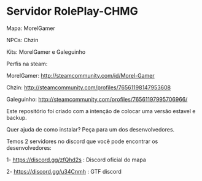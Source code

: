 # Servidor RolePlay-CHMG
Mapa: MorelGamer

NPCs: Chzin

Kits: MorelGamer e Galeguinho

Perfis na steam: 

MorelGamer: http://steamcommunity.com/id/Morel-Gamer

Chzin: http://steamcommunity.com/profiles/76561198147953608

Galeguinho: http://steamcommunity.com/profiles/76561197995706966/

Este repositório foi criado com a intenção de colocar uma versão estavel e backup. 

Quer ajuda de como instalar? Peça para um dos desenvolvedores.

Temos 2 servidores no discord que você pode encontrar os desenvolvedores:

1- https://discord.gg/zfQhd2s : Discord oficial do mapa

2- https://discord.gg/u34Cnmh : GTF discord

